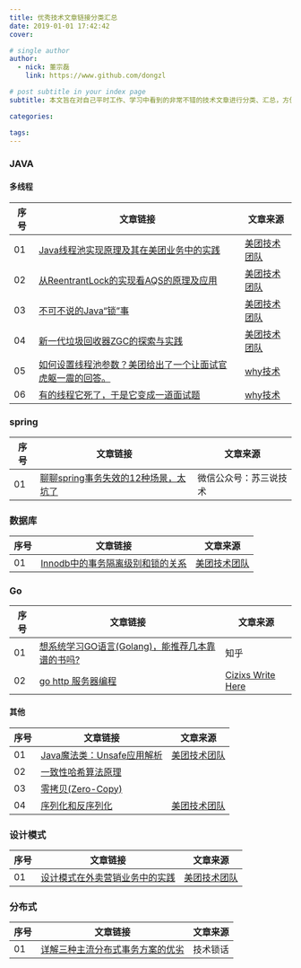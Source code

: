 ```yaml
---
title: 优秀技术文章链接分类汇总
date: 2019-01-01 17:42:42
cover: 

# single author
author:
  - nick: 董宗磊
    link: https://www.github.com/dongzl

# post subtitle in your index page
subtitle: 本文旨在对自己平时工作、学习中看到的非常不错的技术文章进行分类、汇总，方便自己以后学习和查阅。

categories: 

tags: 
---
```


### JAVA

#### 多线程

序号| 文章链接 | 文章来源
-|-|-
01 | [Java线程池实现原理及其在美团业务中的实践](https://tech.meituan.com/2020/04/02/java-pooling-pratice-in-meituan.html) | [美团技术团队](https://tech.meituan.com/)
02 | [从ReentrantLock的实现看AQS的原理及应用](https://tech.meituan.com/2019/12/05/aqs-theory-and-apply.html) | [美团技术团队](https://tech.meituan.com/)
03 | [不可不说的Java“锁”事](https://tech.meituan.com/2018/11/15/java-lock.html) | [美团技术团队](https://tech.meituan.com/)
04 | [新一代垃圾回收器ZGC的探索与实践](https://tech.meituan.com/2020/08/06/new-zgc-practice-in-meituan.html) | [美团技术团队](https://tech.meituan.com/)
05 | [如何设置线程池参数？美团给出了一个让面试官虎躯一震的回答。](https://www.cnblogs.com/thisiswhy/p/12690630.html) | [why技术](https://home.cnblogs.com/u/thisiswhy/)
06 | [有的线程它死了，于是它变成一道面试题](https://mp.weixin.qq.com/s/wrTVGLDvhE-eb5lhygWEqQ) | [why技术](https://home.cnblogs.com/u/thisiswhy/)

### spring

序号| 文章链接 | 文章来源
-|-|-
01 | [聊聊spring事务失效的12种场景，太坑了](https://mp.weixin.qq.com/s/4M4rePjjy8-UBVvCzHchTQ) | 微信公众号：苏三说技术

### 数据库

序号| 文章链接 | 文章来源
-|-|-
01 | [Innodb中的事务隔离级别和锁的关系](https://tech.meituan.com/2014/08/20/innodb-lock.html) | [美团技术团队](https://tech.meituan.com/)

### Go

序号| 文章链接 | 文章来源
-|-|-
01 | [想系统学习GO语言(Golang)，能推荐几本靠谱的书吗?](https://www.zhihu.com/question/30461290) | 知乎
02 | [go http 服务器编程](https://cizixs.com/2016/08/17/golang-http-server-side/) | [Cizixs Write Here](https://cizixs.com/)

#### 其他

序号| 文章链接 | 文章来源
-|-|-
01 | [Java魔法类：Unsafe应用解析](https://tech.meituan.com/2019/02/14/talk-about-java-magic-class-unsafe.html) | [美团技术团队](https://tech.meituan.com/)
02 | [一致性哈希算法原理](https://www.cnblogs.com/lpfuture/p/5796398.html) | 
03 | [零拷贝(Zero-Copy)](https://juejin.im/post/6844903984965091336) | 
04 | [序列化和反序列化](https://tech.meituan.com/2015/02/26/serialization-vs-deserialization.html) | [美团技术团队](https://tech.meituan.com/)

### 设计模式

序号| 文章链接 | 文章来源
-|-|-
01 | [设计模式在外卖营销业务中的实践](https://tech.meituan.com/2020/03/19/design-pattern-practice-in-marketing.html) | [美团技术团队](https://tech.meituan.com/)

### 分布式

序号| 文章链接 | 文章来源
-|-|-
01 | [详解三种主流分布式事务方案的优劣](https://www.infoq.cn/article/1jAZbrupuDrogu7PiAW9) | 技术锁话